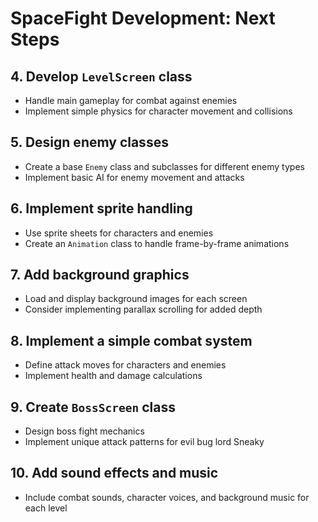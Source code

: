 # SpaceFight Development: Next Steps
## 4. Develop `LevelScreen` class
- Handle main gameplay for combat against enemies
- Implement simple physics for character movement and collisions

## 5. Design enemy classes
- Create a base `Enemy` class and subclasses for different enemy types
- Implement basic AI for enemy movement and attacks

## 6. Implement sprite handling
- Use sprite sheets for characters and enemies
- Create an `Animation` class to handle frame-by-frame animations

## 7. Add background graphics
- Load and display background images for each screen
- Consider implementing parallax scrolling for added depth

## 8. Implement a simple combat system
- Define attack moves for characters and enemies
- Implement health and damage calculations

## 9. Create `BossScreen` class
- Design boss fight mechanics
- Implement unique attack patterns for evil bug lord Sneaky

## 10. Add sound effects and music
- Include combat sounds, character voices, and background music for each level


